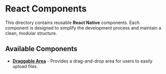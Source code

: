 # React Components

This directory contains reusable **React Native** components. Each component is designed to simplify the development process and maintain a clean, modular structure.

## Available Components

- [**Draggable Area**](./draggableArea/README.md) - Provides a drag-and-drop area for users to easily upload files.

